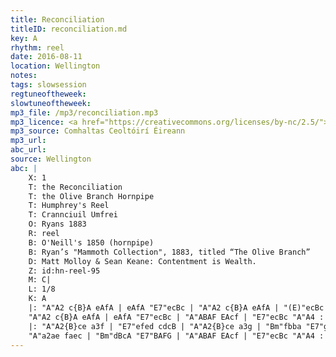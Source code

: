 ```yaml
---
title: Reconciliation
titleID: reconciliation.md
key: A
rhythm: reel
date: 2016-08-11
location: Wellington
notes:
tags: slowsession
regtuneoftheweek:
slowtuneoftheweek:
mp3_file: /mp3/reconciliation.mp3
mp3_licence: <a href="https://creativecommons.org/licenses/by-nc/2.5/">CC-BY-NC-2.5</a>
mp3_source: Comhaltas Ceoltóirí Éireann
mp3_url:
abc_url:
source: Wellington
abc: |
    X: 1
    T: the Reconciliation
    T: the Olive Branch Hornpipe
    T: Humphrey's Reel
    T: Crannciuil Umfrei
    O: Ryans 1883
    R: reel
    B: O'Neill's 1850 (hornpipe)
    B: Ryan’s "Mammoth Collection", 1883, titled “The Olive Branch”
    D: Matt Molloy & Sean Keane: Contentment is Wealth.
    Z: id:hn-reel-95
    M: C|
    L: 1/8
    K: A
    |: "A"A2 c{B}A eAfA | eAfA "E7"ecBc | "A"A2 c{B}A eAfA | "(E)"ecBc "E7"AFEF |
    "A"A2 c{B}A eAfA | eAfA "E7"ecBc | "A"ABAF EAcf | "E7"ecBc "A"A4 :|
    |: "A"A2{B}ce a3f | "E7"efed cdcB | "A"A2{B}ce a3g | "Bm"fbba "E7"gefg |
    "A"a2ae faec | "Bm"dBcA "E7"BAFG | "A"ABAF EAcf | "E7"ecBc "A"A4 :|
---
```

